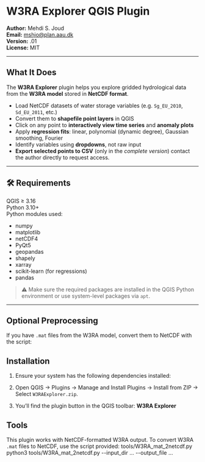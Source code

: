 # W3RA Explorer QGIS Plugin

**Author:** Mehdi S. Joud  
**Email:** mshjo@plan.aau.dk  
**Version:** .01  
**License:** MIT

---

## What It Does

The **W3RA Explorer** plugin helps you explore gridded hydrological data from the **W3RA model** stored in **NetCDF format**.

- Load NetCDF datasets of water storage variables (e.g. `Sg_EU_2010`, `Sd_EU_2011`, etc.)
- Convert them to **shapefile point layers** in QGIS
- Click on any point to **interactively view time series** and **anomaly plots**
- Apply **regression fits**: linear, polynomial (dynamic degree), Gaussian smoothing, Fourier
- Identify variables using **dropdowns**, not raw input
- **Export selected points to CSV** (only in the *complete version*) contact the author directly to request access.

---

## 🛠 Requirements

QGIS ≥ 3.16  
Python 3.10+  
Python modules used:
- numpy
- matplotlib
- netCDF4
- PyQt5
- geopandas
- shapely
- xarray
- scikit-learn (for regressions)
- pandas

> ⚠ Make sure the required packages are installed in the QGIS Python environment or use system-level packages via `apt`.

---

## Optional Preprocessing

If you have `.mat` files from the W3RA model, convert them to NetCDF with the script:

## Installation

1. Ensure your system has the following dependencies installed:

2. Open QGIS → Plugins → Manage and Install Plugins → Install from ZIP → Select `W3RAExplorer.zip`.

3. You’ll find the plugin button in the QGIS toolbar: **W3RA Explorer**

## Tools

This plugin works with NetCDF-formatted W3RA output.
To convert W3RA `.mat` files to NetCDF, use the script provided: tools/W3RA_mat_2netcdf.py
python3 tools/W3RA_mat_2netcdf.py --input_dir ... --output_file ...
